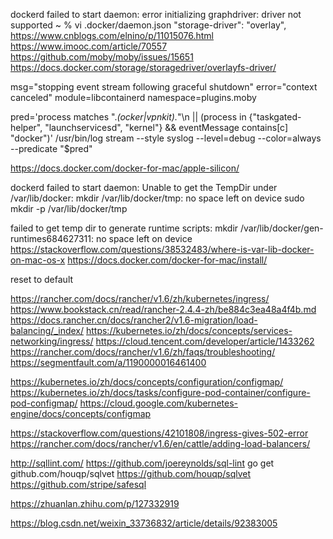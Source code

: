 dockerd failed to start daemon: error initializing graphdriver: driver not supported
~ % vi .docker/daemon.json
  "storage-driver": "overlay",
https://www.cnblogs.com/elnino/p/11015076.html
https://www.imooc.com/article/70557
https://github.com/moby/moby/issues/15651
https://docs.docker.com/storage/storagedriver/overlayfs-driver/

msg="stopping event stream following graceful shutdown" error="context canceled" module=libcontainerd namespace=plugins.moby


pred='process matches ".*(ocker|vpnkit).*"\n  || (process in {"taskgated-helper", "launchservicesd", "kernel"} && eventMessage contains[c] "docker")'
/usr/bin/log stream --style syslog --level=debug --color=always --predicate "$pred"

https://docs.docker.com/docker-for-mac/apple-silicon/


dockerd failed to start daemon: Unable to get the TempDir under /var/lib/docker: mkdir /var/lib/docker/tmp: no space left on device
sudo mkdir -p  /var/lib/docker/tmp

failed to get temp dir to generate runtime scripts: mkdir /var/lib/docker/gen-runtimes684627311: no space left on device
https://stackoverflow.com/questions/38532483/where-is-var-lib-docker-on-mac-os-x
https://docs.docker.com/docker-for-mac/install/

reset to default 


https://rancher.com/docs/rancher/v1.6/zh/kubernetes/ingress/
https://www.bookstack.cn/read/rancher-2.4.4-zh/be884c3ea48a4f4b.md
https://docs.rancher.cn/docs/rancher2/v1.6-migration/load-balancing/_index/
https://kubernetes.io/zh/docs/concepts/services-networking/ingress/
https://cloud.tencent.com/developer/article/1433262
https://rancher.com/docs/rancher/v1.6/zh/faqs/troubleshooting/
https://segmentfault.com/a/1190000016461400

https://kubernetes.io/zh/docs/concepts/configuration/configmap/
https://kubernetes.io/zh/docs/tasks/configure-pod-container/configure-pod-configmap/
https://cloud.google.com/kubernetes-engine/docs/concepts/configmap

https://stackoverflow.com/questions/42101808/ingress-gives-502-error
https://rancher.com/docs/rancher/v1.6/en/cattle/adding-load-balancers/

http://sqllint.com/
https://github.com/joereynolds/sql-lint
go get github.com/houqp/sqlvet
https://github.com/houqp/sqlvet
https://github.com/stripe/safesql

https://zhuanlan.zhihu.com/p/127332919

https://blog.csdn.net/weixin_33736832/article/details/92383005
